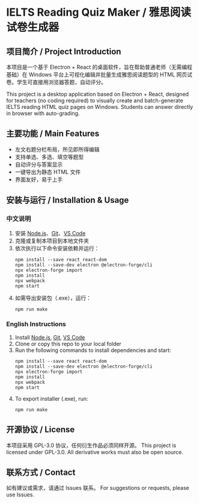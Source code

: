 # IELTS Reading Quiz Maker / 雅思阅读试卷生成器

## 项目简介 / Project Introduction

本项目是一个基于 Electron + React 的桌面软件，旨在帮助普通老师（无需编程基础）在 Windows 平台上可视化编辑并批量生成雅思阅读题型的 HTML 网页试卷。学生可直接用浏览器答题，自动评分。

This project is a desktop application based on Electron + React, designed for teachers (no coding required) to visually create and batch-generate IELTS reading HTML quiz pages on Windows. Students can answer directly in browser with auto-grading.

## 主要功能 / Main Features

- 左文右题分栏布局，所见即所得编辑
- 支持单选、多选、填空等题型
- 自动评分与答案显示
- 一键导出为静态 HTML 文件
- 界面友好，易于上手

## 安装与运行 / Installation & Usage

### 中文说明
1. 安装 [Node.js](https://nodejs.org/)、[Git](https://git-scm.com/)、[VS Code](https://code.visualstudio.com/)
2. 克隆或复制本项目到本地文件夹
3. 依次执行以下命令安装依赖并运行：
   ```shell
   npm install --save react react-dom
   npm install --save-dev electron @electron-forge/cli
   npx electron-forge import
   npm install
   npx webpack
   npm start
   ```
4. 如需导出安装包（.exe），运行：
   ```shell
   npm run make
   ```

### English Instructions
1. Install [Node.js](https://nodejs.org/), [Git](https://git-scm.com/), [VS Code](https://code.visualstudio.com/)
2. Clone or copy this repo to your local folder
3. Run the following commands to install dependencies and start:
   ```shell
   npm install --save react react-dom
   npm install --save-dev electron @electron-forge/cli
   npx electron-forge import
   npm install
   npx webpack
   npm start
   ```
4. To export installer (.exe), run:
   ```shell
   npm run make
   ```

## 开源协议 / License

本项目采用 GPL-3.0 协议，任何衍生作品必须同样开源。
This project is licensed under GPL-3.0. All derivative works must also be open source.

## 联系方式 / Contact

如有建议或需求，请通过 Issues 联系。
For suggestions or requests, please use Issues.
